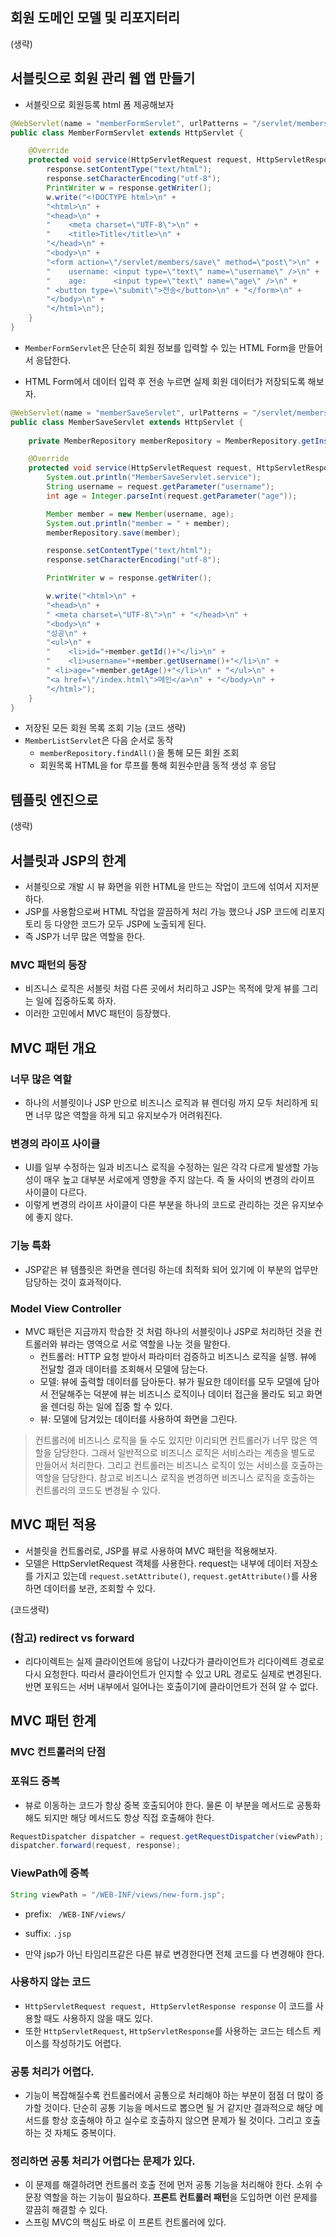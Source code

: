 ## 회원 도메인 모델 및 리포지터리
(생략)

## 서블릿으로 회원 관리 웹 앱 만들기

- 서블릿으로 회원등록 html 폼 제공해보자
```java
@WebServlet(name = "memberFormServlet", urlPatterns = "/servlet/members/new-form")
public class MemberFormServlet extends HttpServlet {

	@Override
	protected void service(HttpServletRequest request, HttpServletResponse response) throws ServletException, IOException {
		response.setContentType("text/html");
		response.setCharacterEncoding("utf-8");
		PrintWriter w = response.getWriter();
		w.write("<!DOCTYPE html>\n" +
		"<html>\n" +
		"<head>\n" +
		"    <meta charset=\"UTF-8\">\n" +
		"    <title>Title</title>\n" +
		"</head>\n" +
		"<body>\n" +
		"<form action=\"/servlet/members/save\" method=\"post\">\n" +
		"    username: <input type=\"text\" name=\"username\" />\n" +
		"    age:      <input type=\"text\" name=\"age\" />\n" +
		" <button type=\"submit\">전송</button>\n" + "</form>\n" +
		"</body>\n" +
		"</html>\n");
	}
}
```
- `MemberFormServlet`은 단순히 회원 정보를 입력할 수 있는 HTML Form을 만들어서 응답한다.

- HTML Form에서 데이터 입력 후 전송 누르면 실제 회원 데이터가 저장되도록 해보자.

```java
@WebServlet(name = "memberSaveServlet", urlPatterns = "/servlet/members/save")
public class MemberSaveServlet extends HttpServlet {
	
	private MemberRepository memberRepository = MemberRepository.getInstance();

	@Override
	protected void service(HttpServletRequest request, HttpServletResponse response) throws ServletException, IOException {
		System.out.println("MemberSaveServlet.service");
		String username = request.getParameter("username");
		int age = Integer.parseInt(request.getParameter("age"));

		Member member = new Member(username, age);
		System.out.println("member = " + member);
		memberRepository.save(member);

		response.setContentType("text/html");
		response.setCharacterEncoding("utf-8");

		PrintWriter w = response.getWriter();

		w.write("<html>\n" +
		"<head>\n" +
		" <meta charset=\"UTF-8\">\n" + "</head>\n" +
		"<body>\n" +
		"성공\n" +
		"<ul>\n" +
		"    <li>id="+member.getId()+"</li>\n" +
		"    <li>username="+member.getUsername()+"</li>\n" +
		" <li>age="+member.getAge()+"</li>\n" + "</ul>\n" +
		"<a href=\"/index.html\">메인</a>\n" + "</body>\n" +
		"</html>");
	}
}        
```

- 저장된 모든 회원 목록 조회 기능
(코드 생략)
- `MemberListServlet`은 다음 순서로 동작
	- `memberRepository.findAll()`을 통해 모든 회원 조회
	- 회원목록 HTML을 for 루프를 통해 회원수만큼 동적 생성 후 응답

## 템플릿 엔진으로
(생략)

## 서블릿과 JSP의 한계
- 서블릿으로 개발 시 뷰 화면을 위한 HTML을 만드는 작업이 코드에 섞여서 지저분하다.
- JSP를 사용함으로써 HTML 작업을 깔끔하게 처리 가능 했으나 JSP 코드에 리포지토리 등 다양한 코드가 모두 JSP에 노출되게 된다.
- 즉 JSP가 너무 많은 역할을 한다. 

### MVC 패턴의 등장
- 비즈니스 로직은 서블릿 처럼 다른 곳에서 처리하고 JSP는 목적에 맞게 뷰를 그리는 일에 집중하도록 하자. 
- 이러한 고민에서 MVC 패턴이 등장했다.

## MVC 패턴 개요

### 너무 많은 역할
- 하나의 서블릿이나 JSP 만으로 비즈니스 로직과 뷰 렌더링 까지 모두 처리하게 되면 너무 많은 역할을 하게 되고 유지보수가 어려워진다.

### 변경의 라이프 사이클
- UI를 일부 수정하는 일과 비즈니스 로직을 수정하는 일은 각각 다르게 발생할 가능성이 매우 높고 대부분 서로에게 영향을 주지 않는다. 즉 둘 사이의 변경의 라이프 사이클이 다르다.
- 이렇게 변경의 라이프 사이클이 다른 부분을 하나의 코드로 관리하는 것은 유지보수에 좋지 않다.

### 기능 특화
- JSP같은 뷰 템플릿은 화면을 렌더링 하는데 최적화 되어 있기에 이 부분의 업무만 담당하는 것이 효과적이다.

### Model View Controller
- MVC 패턴은 지금까지 학습한 것 처럼 하나의 서블릿이나 JSP로 처리하던 것을 컨트롤러와 뷰라는 영역으로 서로 역할을 나눈 것을 말한다.
	- 컨트롤러: HTTP 요청 받아서 파라미터 검증하고 비즈니스 로직을 실행. 뷰에 전달할 결과 데이터를 조회해서 모델에 담는다.
	- 모델: 뷰에 출력할 데이터를 담아둔다. 뷰가 필요한 데이터를 모두 모델에 담아서 전달해주는 덕분에 뷰는 비즈니스 로직이나 데이터 접근을 몰라도 되고 화면을 렌더링 하는 일에 집중 할 수 있다.
	- 뷰: 모델에 담겨있는 데이터를 사용하여 화면을 그린다.

> 컨트롤러에 비즈니스 로직을 둘 수도 있지만 이리되면 컨트롤러가 너무 많은 역할을 담당한다. 그래서 일반적으로 비즈니스 로직은 서비스라는 계층을 별도로 만들어서 처리한다. 그리고 컨트롤러는 비즈니스 로직이 있는 서비스를 호출하는 역할을 담당한다. 참고로 비즈니스 로직을 변경하면 비즈니스 로직을 호출하는 컨트롤러의 코드도 변경될 수 있다. 


## MVC 패턴 적용
- 서블릿을 컨트롤러로, JSP를 뷰로 사용하여 MVC 패턴을 적용해보자.
- 모델은 HttpServletRequest 객체를 사용한다. request는 내부에 데이터 저장소를 가지고 있는데 `request.setAttribute()`, `request.getAttribute()`를 사용하면 데이터를 보관, 조회할 수 있다.

(코드생략)

### (참고) redirect vs forward
- 리다이렉트는 실제 클라이언트에 응답이 나갔다가 클라이언트가 리다이렉트 경로로 다시 요청한다. 따라서 클라이언트가 인지할 수 있고 URL 경로도 실제로 변경된다. 반면 포워드는 서버 내부에서 일어나는 호출이기에 클라이언트가 전혀 알 수 없다.


## MVC 패턴 한계

### MVC 컨트롤러의 단점

### 포워드 중복
- 뷰로 이동하는 코드가 항상 중복 호출되어야 한다. 물론 이 부분을 메서드로 공통화해도 되지만 해당 메서드도 항상 직접 호출해야 한다.
```java
RequestDispatcher dispatcher = request.getRequestDispatcher(viewPath);
dispatcher.forward(request, response);
```

### ViewPath에 중복
```java
String viewPath = "/WEB-INF/views/new-form.jsp";
```
- prefix: ` /WEB-INF/views/`
- suffix: `.jsp`

- 만약 jsp가 아닌 타임리프같은 다른 뷰로 변경한다면 전체 코드를 다 변경해야 한다. 

### 사용하지 않는 코드
- `HttpServletRequest request, HttpServletResponse response` 이 코드를 사용할 때도 사용하지 않을 때도 있다.
- 또한 `HttpServletRequest`, `HttpServletResponse`를 사용하는 코드는 테스트 케이스를 작성하기도 어렵다.

### 공통 처리가 어렵다.
- 기능이 복잡해질수록 컨트롤러에서 공통으로 처리해야 하는 부분이 점점 더 많이 증가할 것이다. 단순히 공통 기능을 메서드로 뽑으면 될 거 같지만 결과적으로 해당 메서드를 항상 호출해야 하고 실수로 호출하지 않으면 문제가 될 것이다. 그리고 호출하는 것 자체도 중복이다.

### 정리하면 공통 처리가 어렵다는 문제가 있다.
- 이 문제를 해결하려면 컨트롤러 호출 전에 먼저 공통 기능을 처리해야 한다. 소위 수문장 역할을 하는 기능이 필요하다. **프론트 컨트롤러 패턴**을 도입하면 이런 문제를 깔끔히 해결할 수 있다.
- 스프링 MVC의 핵심도 바로 이 프론트 컨트롤러에 있다.














